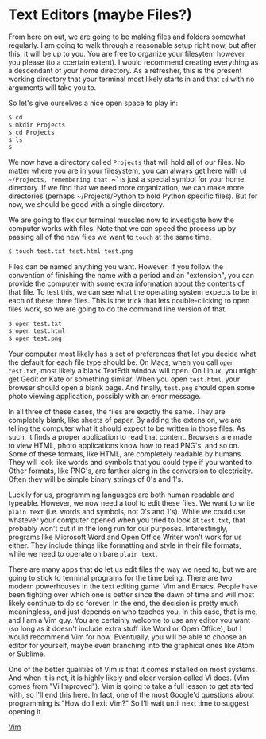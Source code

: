 # Text Editors (maybe Files?)

From here on out, we are going to be making files and folders somewhat
regularly.  I am going to walk through a reasonable setup right now, but after
this, it will be up to you. You are free to organize your filesytem however you
please (to a ccertain extent). I would recommend creating everything as a
descendant of your home directory. As a refresher, this is the present working
directory that your terminal most likely starts in and that `cd` with no
arguments will take you to.

So let's give ourselves a nice open space to play in:

```bash
$ cd
$ mkdir Projects
$ cd Projects
$ ls
$
```

We now have a directory called `Projects` that will hold all of our files.  No
matter where you are in your filesystem, you can always get here with `cd
~/Projects, remembering that `~` is just a special symbol for your home
directory.  If we find that we need more organization, we can make more
directories (perhaps ~/Projects/Python to hold Python specific files).  But for
now, we should be good with a single directory.

We are going to flex our terminal muscles now to investigate how the computer
works with files. Note that we can speed the process up by passing all of the
new files we want to `touch` at the same time.

```bash
$ touch test.txt test.html test.png
```

Files can be named anything you want. However, if you follow the convention of
finishing the name with a period and an "extension", you can provide the
computer with some extra information about the contents of that file. To test
this, we can see what the operating system expects to be in each of these three
files. This is the trick that lets double-clicking to open files work, so we
are going to do the command line version of that.

```bash
$ open test.txt
$ open test.html
$ open test.png
```

Your computer most likely has a set of preferences that let you decide what the
default for each file type should be. On Macs, when you call `open test.txt`,
most likely a blank TextEdit window will open. On Linux, you might get Gedit or
Kate or something similar. When you open `test.html`, your browser should open
a blank page. And finally, `test.png` should open some photo viewing
application, possibly with an error message.

In all three of these cases, the files are exactly the same. They are
completely blank, like sheets of paper. By adding the extension, we are telling
the computer what it should expect to be written in those files. As such, it
finds a proper application to read that content. Browsers are made to view
HTML, photo applications know how to read PNG's, and so on. Some of these
formats, like HTML, are completely readable by humans. They will look like
words and symbols that you could type if you wanted to. Other formats, like
PNG's, are farther along in the conversion to electricity. Often they will be
simple binary strings of 0's and 1's.

Luckily for us, programming languages are both human readable and typeable.
However, we now need a tool to edit these files. We want to write `plain text`
(i.e. words and symbols, not 0's and 1's). While we could use whatever your
computer opened when you tried to look at `test.txt`, that probably won't cut
it in the long run for our purposes.  Interestingly, programs like Microsoft
Word and Open Office Writer won't work for us either. They include things like
formatting and style in their file formats, while we need to operate on bare
`plain text`.

There are many apps that **do** let us edit files the way we need to, but we
are going to stick to terminal programs for the time being. There are two
modern powerhouses in the text editing game: Vim and Emacs. People have been
fighting over which one is better since the dawn of time and will most likely
continue to do so forever. In the end, the decision is pretty much meaningless,
and just depends on who teaches you. In this case, that is me, and I am a Vim
guy. You are certainly welcome to use any editor you want (so long as it
doesn't include extra stuff like Word or Open Office), but I would recommend
Vim for now.  Eventually, you will be able to choose an editor for yourself,
maybe even branching into the graphical ones like Atom or Sublime.

One of the better qualities of Vim is that it comes installed on most systems.
And when it is not, it is highly likely and older version called Vi does. (Vim
comes from "Vi Improved"). Vim is going to take a full lesson to get started
with, so I'll end this here. In fact, one of the most Google'd questions about
programming is "How do I exit Vim?" So I'll wait until next time to suggest
opening it.

[Vim](5-vim.html)
